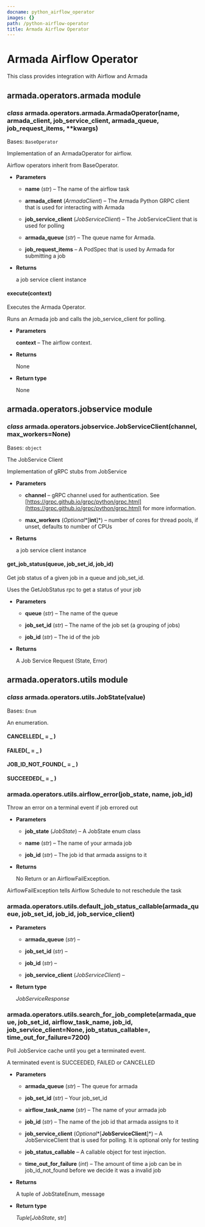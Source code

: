 ```yaml
---
docname: python_airflow_operator
images: {}
path: /python-airflow-operator
title: Armada Airflow Operator
---
```


# Armada Airflow Operator

This class provides integration with Airflow and Armada

## armada.operators.armada module


### _class_ armada.operators.armada.ArmadaOperator(name, armada_client, job_service_client, armada_queue, job_request_items, \*\*kwargs)
Bases: `BaseOperator`

Implementation of an ArmadaOperator for airflow.

Airflow operators inherit from BaseOperator.


* **Parameters**

    
    * **name** (*str*) – The name of the airflow task


    * **armada_client** (*ArmadaClient*) – The Armada Python GRPC client
    that is used for interacting with Armada


    * **job_service_client** (*JobServiceClient*) – The JobServiceClient that is used for polling


    * **armada_queue** (*str*) – The queue name for Armada.


    * **job_request_items** – A PodSpec that is used by Armada for submitting a job



* **Returns**

    a job service client instance



#### execute(context)
Executes the Armada Operator.

Runs an Armada job and calls the job_service_client for polling.


* **Parameters**

    **context** – The airflow context.



* **Returns**

    None



* **Return type**

    None


## armada.operators.jobservice module


### _class_ armada.operators.jobservice.JobServiceClient(channel, max_workers=None)
Bases: `object`

The JobService Client

Implementation of gRPC stubs from JobService


* **Parameters**

    
    * **channel** – gRPC channel used for authentication. See
    [https://grpc.github.io/grpc/python/grpc.html](https://grpc.github.io/grpc/python/grpc.html)
    for more information.


    * **max_workers** (*Optional**[**int**]*) – number of cores for thread pools, if unset, defaults
    to number of CPUs



* **Returns**

    a job service client instance



#### get_job_status(queue, job_set_id, job_id)
Get job status of a given job in a queue and job_set_id.

Uses the GetJobStatus rpc to get a status of your job


* **Parameters**

    
    * **queue** (*str*) – The name of the queue


    * **job_set_id** (*str*) – The name of the job set (a grouping of jobs)


    * **job_id** (*str*) – The id of the job



* **Returns**

    A Job Service Request (State, Error)


## armada.operators.utils module


### _class_ armada.operators.utils.JobState(value)
Bases: `Enum`

An enumeration.


#### CANCELLED(_ = _ )

#### FAILED(_ = _ )

#### JOB_ID_NOT_FOUND(_ = _ )

#### SUCCEEDED(_ = _ )

### armada.operators.utils.airflow_error(job_state, name, job_id)
Throw an error on a terminal event if job errored out


* **Parameters**

    
    * **job_state** (*JobState*) – A JobState enum class


    * **name** (*str*) – The name of your armada job


    * **job_id** (*str*) – The job id that armada assigns to it



* **Returns**

    No Return or an AirflowFailException.


AirflowFailException tells Airflow Schedule to not reschedule the task


### armada.operators.utils.default_job_status_callable(armada_queue, job_set_id, job_id, job_service_client)

* **Parameters**

    
    * **armada_queue** (*str*) – 


    * **job_set_id** (*str*) – 


    * **job_id** (*str*) – 


    * **job_service_client** (*JobServiceClient*) – 



* **Return type**

    *JobServiceResponse*



### armada.operators.utils.search_for_job_complete(armada_queue, job_set_id, airflow_task_name, job_id, job_service_client=None, job_status_callable=<function default_job_status_callable>, time_out_for_failure=7200)
Poll JobService cache until you get a terminated event.

A terminated event is SUCCEEDED, FAILED or CANCELLED


* **Parameters**

    
    * **armada_queue** (*str*) – The queue for armada


    * **job_set_id** (*str*) – Your job_set_id


    * **airflow_task_name** (*str*) – The name of your armada job


    * **job_id** (*str*) – The name of the job id that armada assigns to it


    * **job_service_client** (*Optional**[**JobServiceClient**]*) – A JobServiceClient that is used for polling.
    It is optional only for testing


    * **job_status_callable** – A callable object for test injection.


    * **time_out_for_failure** (*int*) – The amount of time a job
    can be in job_id_not_found
    before we decide it was a invalid job



* **Returns**

    A tuple of JobStateEnum, message



* **Return type**

    *Tuple*[*JobState*, str]
